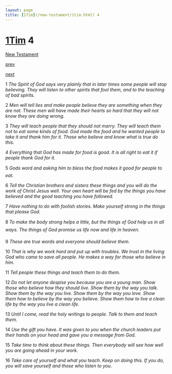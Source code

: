 ```yaml
---
layout: page
title: [1Tim](/new-testament/1tim.html) 4
---
```


# [1Tim](/new-testament/1tim.html) 4

[New Testament](/new-testament.html)


[prev](/new-testament/1tim/1tim-3.html)


[next](/new-testament/1tim/1tim-5.html)

1 _The Spirit of God says very plainly that in later times some people will stop believing.  They will listen to other spirits that fool them, and to the teaching of bad spirits._

2 _Men will tell lies and make people believe they are something when they are not. These men will have made their hearts so hard that they will not know they are doing wrong._

3 _They will teach people that they should not marry. They will teach them not to eat some kinds of food. God made the food and he wanted people to take it and thank him for it.  Those who believe and know what is true do this._

4 _Everything that God has made for food is good. It is all right to eat it if people thank God for it._

5 _Gods word and asking him to bless the food makes it good for people to eat._

6 _Tell the Christian brothers and sisters these things and you will do the work of Christ Jesus well. Your own heart will be fed by the things you have believed and the good teaching you have followed._

7 _Have nothing to do with foolish stories. Make yourself strong in the things that please God._

8 _To make the body strong helps a little, but the things of God help us in all ways. The things of God promise us life now and life in heaven._

9 _These are true words and everyone should believe them._

10 _That is why we work hard and put up with troubles. We trust in the living God who came to save all people. He makes a way for those who believe in him._

11 _Tell people these things and teach them to do them._

12 _Do not let anyone despise you because you are a young man. Show those who believe how they should live. Show them by the way you talk. Show them by the way you live.  Show them by the way you love. Show them how to believe by the way you believe.  Show them how to live a clean life by the way you live a clean life._

13 _Until I come, read the holy writings to people. Talk to them and teach them._

14 _Use the gift you have. It was given to you when the church leaders put their hands on your head and gave you a message from God._

15 _Take time to think about these things. Then everybody will see how well you are going ahead in your work._

16 _Take care of yourself and what you teach. Keep on doing this. If you do, you will save yourself and those who listen to you._

